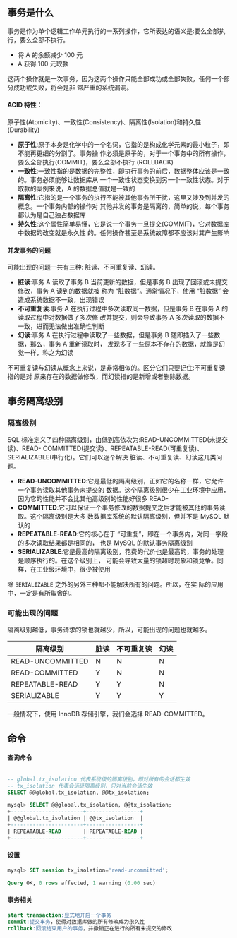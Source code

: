 ## 事务是什么

事务是作为单个逻辑工作单元执行的一系列操作，它所表达的语义是:要么全部执行，要么全部不执行。

- 将 A 的余额减少 100 元 
- A 获得 100 元取款

这两个操作就是一次事务，因为这两个操作只能全部成功或全部失败，任何一个部分成功或失败，将会是非 常严重的系统漏洞。

#### **ACID 特性：**

原子性(Atomicity)、一致性(Consistency)、隔离性(Isolation)和持久性(Durability)

- **原子性**:原子本身是化学中的一个名词，它指的是构成化学元素的最小粒子，即不能再更细的分割了。事务操 作必须是原子的，对于一个事务中的所有操作，要么全部执行(COMMIT)，要么全部不执行 (ROLLBACK) 
- **一致性**:一致性指的是数据的完整性，即执行事务的前后，数据整体应该是一致的。事务必须能够让数据库从 一个一致性状态变换到另一个一致性状态。对于取款的案例来说，A 的数据总值就是一致的 
- **隔离性**:它指的是一个事务的执行不能被其他事务所干扰，这里又涉及到并发的概念。一个事务内部的操作对 其他并发的事务是隔离的，简单的说，每个事务都认为是自己独占数据库 
- **持久性**:这个属性简单易懂，它是说一个事务一旦提交(COMMIT)，它对数据库中数据的改变就是永久性 的。任何操作甚至是系统故障都不应该对其产生影响

#### **并发事务的问题**

可能出现的问题一共有三种: 脏读、不可重复读、幻读。

- **脏读**:事务 A 读取了事务 B 当前更新的数据，但是事务 B 出现了回滚或未提交修改，事务 A 读到的数据就被 称为 “脏数据”。通常情况下，使用 “脏数据” 会造成系统数据不一致，出现错误
- **不可重复读**:事务 A 在执行过程中多次读取同一数据，但是事务 B 在事务 A 的读取过程中对数据做了多次修 改并提交，则会导致事务 A 多次读取的数据不一致，进而无法做出准确性判断
- **幻读**:事务 A 在执行过程中读取了一些数据，但是事务 B 随即插入了一些数据，那么，事务 A 重新读取时， 发现多了一些原本不存在的数据，就像是幻觉一样，称之为幻读

不可重复读与幻读从概念上来说，是非常相似的。区分它们只要记住:不可重复读指的是对 原来存在的数据做修改，而幻读指的是新增或者删除数据。



## 事务隔离级别

### 隔离级别

SQL 标准定义了四种隔离级别，由低到高依次为:READ-UNCOMMITTED(未提交读)、READ- COMMITTED(提交读)、REPEATABLE-READ(可重复读)、SERIALIZABLE(串行化)。它们可以逐个解决 脏读、不可重复读、幻读这几类问题。

- **READ-UNCOMMITTED**:它是最低的隔离级别，正如它的名称一样，它允许一个事务读取其他事务未提交的 数据。这个隔离级别很少在工业环境中应用，因为它的性能并不会比其他高级别的性能好很多 READ-
- **COMMITTED**:它可以保证一个事务修改的数据提交之后才能被其他的事务读取。这个隔离级别是大多 数数据库系统的默认隔离级别，但并不是 MySQL 默认的
- **REPEATABLE-READ**:它的核心在于 “可重复”，即在一个事务内，对同一字段的多次读取结果都是相同的， 也是 MySQL 的默认事务隔离级别 
- **SERIALIZABLE**:它是最高的隔离级别，花费的代价也是最高的，事务的处理是顺序执行的。在这个级别上， 可能会导致大量的锁超时现象和锁竞争。同样，在工业级环境中，很少被使用

除 `SERIALIZABLE` 之外的另外三种都不能解决所有的问题。所以，在实 际的应用中，一定是有所取舍的。



### 可能出现的问题

隔离级别越低，事务请求的锁也就越少，所以，可能出现的问题也就越多。

| 隔离级别         | 脏读 | 不可重复读 | 幻读 |
| ---------------- | ---- | ---------- | ---- |
| READ-UNCOMMITTED | N    | N          | N    |
| READ-COMMITTED   | Y    | N          | N    |
| REPEATABLE-READ  | Y    | Y          | N    |
| SERIALIZABLE     | Y    | Y          | Y    |

一般情况下，使用 InnoDB 存储引擎，我们会选择 READ-COMMITTED。



## 命令

#### 查询命令

````sql

-- global.tx_isolation 代表系统级的隔离级别，即对所有的会话都生效 
-- tx_isolation 代表会话级隔离级别，只对当前会话生效
SELECT @@global.tx_isolation, @@tx_isolation;

mysql> SELECT @@global.tx_isolation, @@tx_isolation;
+-----------------------+-----------------+
| @@global.tx_isolation | @@tx_isolation  |
+-----------------------+-----------------+
| REPEATABLE-READ       | REPEATABLE-READ |
+-----------------------+-----------------+
````

#### 设置

```sql
mysql> SET session tx_isolation='read-uncommitted'; 

Query OK, 0 rows affected, 1 warning (0.00 sec)
```



#### 事务相关

```sql
start transaction:显式地开启一个事务 
commit:提交事务，使得对数据库做的所有修改成为永久性 
rollback:回滚结束用户的事务，并撤销正在进行的所有未提交的修改
```


